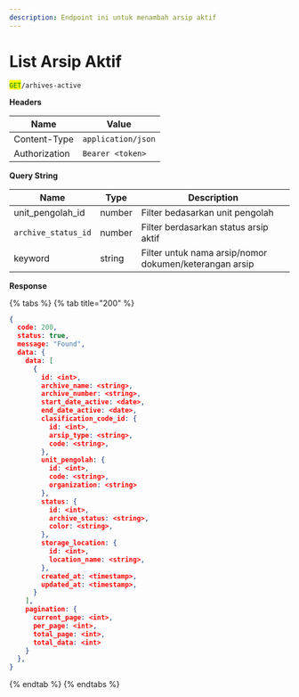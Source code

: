 ```yaml
---
description: Endpoint ini untuk menambah arsip aktif
---
```


# List Arsip Aktif

<mark style="color:green;">`GET`</mark>`/arhives-active`

**Headers**

| Name          | Value              |
| ------------- | ------------------ |
| Content-Type  | `application/json` |
| Authorization | `Bearer <token>`   |

**Query String**

| Name                | Type   | Description                                            |
| ------------------- | ------ | ------------------------------------------------------ |
| unit\_pengolah\_id  | number | Filter bedasarkan unit pengolah                        |
| `archive_status_id` | number | Filter berdasarkan status arsip aktif                  |
| keyword             | string | Filter untuk nama arsip/nomor dokumen/keterangan arsip |

**Response**

{% tabs %}
{% tab title="200" %}
```json
{
  code: 200,
  status: true,
  message: "Found",
  data: {
    data: [
      {
        id: <int>,
        archive_name: <string>,
        archive_number: <string>,
        start_date_active: <date>,
        end_date_active: <date>,
        clasification_code_id: {
          id: <int>,
          arsip_type: <string>,
          code: <string>,
        },
        unit_pengolah: {
          id: <int>,
          code: <string>,
          organization: <string>
        },
        status: {
          id: <int>,
          archive_status: <string>,
          color: <string>,
        },
        storage_location: {
          id: <int>,
          location_name: <string>,
        },
        created_at: <timestamp>,
        updated_at: <timestamp>,
      }
    ],
    pagination: {
      current_page: <int>,
      per_page: <int>,
      total_page: <int>,
      total_data: <int>
    }
  },
}
```
{% endtab %}
{% endtabs %}

